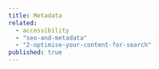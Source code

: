 ```yaml
---
title: Metadata
related: 
  - accessibility
  - "seo-and-metadata"
  - "2-optimise-your-content-for-search"
published: true
---
```

